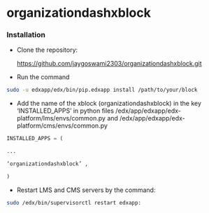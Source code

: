 # organizationdashxblock

### Installation

* Clone the repository:

  https://github.com/jaygoswami2303/organizationdashxblock.git
  
* Run the command 
```bash
sudo -u edxapp/edx/bin/pip.edxapp install /path/to/your/block
```

* Add the name of the xblock (organizationdashxblock) in the key ‘INSTALLED_APPS’ in python files /edx/app/edxapp/edx-platform/lms/envs/common.py and /edx/app/edxapp/edx-platform/cms/envs/common.py

```python
INSTALLED_APPS = (

...

‘organizationdashxblock’ ,

)
```

* Restart LMS and CMS servers by the command:
```bash
sudo /edx/bin/supervisorctl restart edxapp:
```
